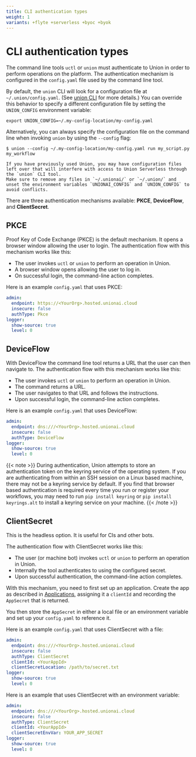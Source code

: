 ```yaml
---
title: CLI authentication types
weight: 1
variants: +flyte +serverless +byoc +byok
---
```


# CLI authentication types

The command line tools `uctl` or `union` must authenticate to Union in order to perform operations on the platform.
The authentication mechanism is configured in the `config.yaml` file used by the command line tool.

By default, the `union` CLI will look for a configuration file at `~/.union/config.yaml`. (See [union CLI](../../api-reference/union-cli.md) for more details.)
You can override this behavior to specify a different configuration file by setting the `UNION_CONFIG` environment variable:

```shell
export UNION_CONFIG=~/.my-config-location/my-config.yaml
```


Alternatively, you can always specify the configuration file on the command line when invoking `union` by using the `--config` flag:

```shell
$ union --config ~/.my-config-location/my-config.yaml run my_script.py my_workflow
```

```--warning--
If you have previously used Union, you may have configuration files left over that will interfere with access to Union Serverless through the `union` CLI tool.
Make sure to remove any files in `~/.unionai/` or `~/.union/` and unset the environment variables `UNIONAI_CONFIG` and `UNION_CONFIG` to avoid conflicts.
```

There are three authentication mechanisms available: **PKCE**, **DeviceFlow**, and **ClientSecret**.

## PKCE

Proof Key of Code Exchange (PKCE) is the default mechanism.
It opens a browser window allowing the user to login. The authentication flow with this mechanism works like this:

* The user invokes `uctl` or `union` to perform an operation in Union.
* A browser window opens allowing the user to log in.
* On successful login, the command-line action completes.

Here is an example `config.yaml` that uses PKCE:

```yaml
admin:
  endpoint: https://<YourOrg>.hosted.unionai.cloud
  insecure: false
  authType: Pkce
logger:
  show-source: true
  level: 0
```

## DeviceFlow

With DeviceFlow the command line tool returns a URL that the user can then navigate to.
The authentication flow with this mechanism works like this:

* The user invokes `uctl` or `union` to perform an operation in Union.
* The command returns a URL.
* The user navigates to that URL and follows the instructions.
* Upon successful login, the command-line action completes.

Here is an example `config.yaml` that uses DeviceFlow:

```yaml
admin:
  endpoint: dns:///<YourOrg>.hosted.unionai.cloud
  insecure: false
  authType: DeviceFlow
logger:
  show-source: true
  level: 0
```


{{< note >}}
During authentication, Union attempts to store an authentication token on the keyring service of the operating system.
If you are authenticating from within an SSH session on a Linux based machine, there may not be a keyring service by default.
If you find that browser based authentication is required every time you run or register your workflows, you may need to run
`pip install keyring` or `pip install keyrings.alt` to install a keyring service on your machine.
{{< /note >}}

## ClientSecret

This is the headless option. It is useful for CIs and other bots.

The authentication flow with ClientSecret works like this:

* The user (or machine bot) invokes `uctl` or `union` to perform an operation in Union.
* Internally the tool authenticates to using the configured secret.
* Upon successful authentication, the command-line action completes.

With this mechanism, you need to first set up an application.
Create the app as described in [Applications](./applications.md), assigning it a `clientId` and recording the `AppSecret` that is returned.

You then store the `AppSecret` in either a local file or an environment variable and set up your `config.yaml` to reference it.

Here is an example `config.yaml` that uses ClientSecret with a file:

```yaml
admin:
  endpoint: dns:///<YourOrg>.hosted.unionai.cloud
  insecure: false
  authType: ClientSecret
  clientId: <YourAppId>
  clientSecretLocation: /path/to/secret.txt
logger:
  show-source: true
  level: 0
```


Here is an example that uses ClientSecret with an environment variable:

```yaml
admin:
  endpoint: dns:///<YourOrg>.hosted.unionai.cloud
  insecure: false
  authType: ClientSecret
  clientId: <YourAppId>
  clientSecretEnvVar: YOUR_APP_SECRET
logger:
  show-source: true
  level: 0
```
